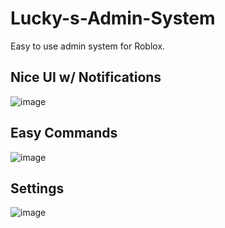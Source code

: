 # Lucky-s-Admin-System
Easy to use admin system for Roblox.

## Nice UI w/ Notifications
![image](https://github.com/user-attachments/assets/88f2dd06-4771-4afa-af41-32a526c47c4b)


## Easy Commands
![image](https://github.com/user-attachments/assets/e83c01f2-4fbb-46f1-bacd-9b96ca6d743d)

## Settings
![image](https://github.com/user-attachments/assets/21e7e0dd-a3cd-4349-835a-8fd3ad248bb0)
